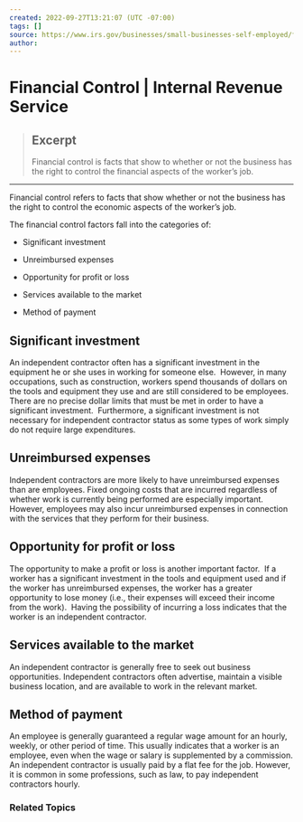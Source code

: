 ```yaml
---
created: 2022-09-27T13:21:07 (UTC -07:00)
tags: []
source: https://www.irs.gov/businesses/small-businesses-self-employed/financial-control
author: 
---
```


# Financial Control | Internal Revenue Service

> ## Excerpt
> Financial control is facts that show to whether or not the business has the right to control the financial aspects of the worker’s job.

---
Financial control refers to facts that show whether or not the business has the right to control the economic aspects of the worker’s job.

The financial control factors fall into the categories of:

-   Significant investment
    
-   Unreimbursed expenses
    
-   Opportunity for profit or loss
    
-   Services available to the market
    
-   Method of payment
    

## Significant investment

An independent contractor often has a significant investment in the equipment he or she uses in working for someone else.  However, in many occupations, such as construction, workers spend thousands of dollars on the tools and equipment they use and are still considered to be employees. There are no precise dollar limits that must be met in order to have a significant investment.  Furthermore, a significant investment is not necessary for independent contractor status as some types of work simply do not require large expenditures.

## Unreimbursed expenses

Independent contractors are more likely to have unreimbursed expenses than are employees. Fixed ongoing costs that are incurred regardless of whether work is currently being performed are especially important. However, employees may also incur unreimbursed expenses in connection with the services that they perform for their business.

## Opportunity for profit or loss

The opportunity to make a profit or loss is another important factor.  If a worker has a significant investment in the tools and equipment used and if the worker has unreimbursed expenses, the worker has a greater opportunity to lose money (i.e., their expenses will exceed their income from the work).  Having the possibility of incurring a loss indicates that the worker is an independent contractor.

## Services available to the market

An independent contractor is generally free to seek out business opportunities. Independent contractors often advertise, maintain a visible business location, and are available to work in the relevant market.

## Method of payment

An employee is generally guaranteed a regular wage amount for an hourly, weekly, or other period of time. This usually indicates that a worker is an employee, even when the wage or salary is supplemented by a commission. An independent contractor is usually paid by a flat fee for the job. However, it is common in some professions, such as law, to pay independent contractors hourly.

### Related Topics
